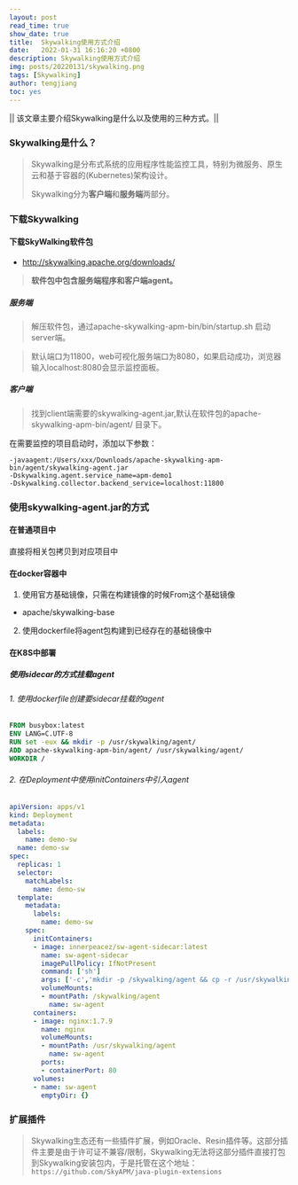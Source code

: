 ```yaml
---
layout: post
read_time: true
show_date: true
title:  Skywalking使用方式介绍
date:   2022-01-31 16:16:20 +0800
description: Skywalking使用方式介绍
img: posts/20220131/skywalking.png
tags: [Skywalking]
author: tengjiang
toc: yes
---
```


|| 该文章主要介绍Skywalking是什么以及使用的三种方式。||

<!-- more -->

### Skywalking是什么？

> Skywalking是分布式系统的应用程序性能监控工具，特别为微服务、原生云和基于容器的(Kubernetes)架构设计。
>
> Skywalking分为**客户端**和**服务端**两部分。

### 下载Skywalking

#### 下载SkyWalking软件包

- http://skywalking.apache.org/downloads/

> **软件包中包含服务端程序和客户端agent。**

##### 服务端

> 解压软件包，通过apache-skywalking-apm-bin/bin/startup.sh 启动server端。

> 默认端口为11800，web可视化服务端口为8080，如果启动成功，浏览器输入localhost:8080会显示监控面板。

##### 客户端

> 找到client端需要的skywalking-agent.jar,默认在软件包的apache-skywalking-apm-bin/agent/ 目录下。

在需要监控的项目启动时，添加以下参数：

```shell
-javaagent:/Users/xxx/Downloads/apache-skywalking-apm-bin/agent/skywalking-agent.jar
-Dskywalking.agent.service_name=apm-demo1
-Dskywalking.collector.backend_service=localhost:11800
```

### 使用skywalking-agent.jar的方式

#### 在普通项目中

直接将相关包拷贝到对应项目中

#### 在docker容器中

1. 使用官方基础镜像，只需在构建镜像的时候From这个基础镜像
- apache/skywalking-base
2. 使用dockerfile将agent包构建到已经存在的基础镜像中

#### 在K8S中部署

##### 使用sidecar的方式挂载agent

###### 1. 使用dockerfile创建要sidecar挂载的agent

```dockerfile
FROM busybox:latest 
ENV LANG=C.UTF-8
RUN set -eux && mkdir -p /usr/skywalking/agent/
ADD apache-skywalking-apm-bin/agent/ /usr/skywalking/agent/
WORKDIR /
```

###### 2. 在Deployment中使用initContainers中引入agent

```yaml
apiVersion: apps/v1
kind: Deployment
metadata:
  labels:
    name: demo-sw
  name: demo-sw
spec:
  replicas: 1
  selector:
    matchLabels:
      name: demo-sw
  template:
    metadata:
      labels:
        name: demo-sw
    spec:
      initContainers:
      - image: innerpeacez/sw-agent-sidecar:latest
        name: sw-agent-sidecar
        imagePullPolicy: IfNotPresent
        command: ['sh']
        args: ['-c','mkdir -p /skywalking/agent && cp -r /usr/skywalking/agent/* /skywalking/agent']
        volumeMounts:
        - mountPath: /skywalking/agent
          name: sw-agent
      containers:
      - image: nginx:1.7.9
        name: nginx
        volumeMounts:
        - mountPath: /usr/skywalking/agent
          name: sw-agent
        ports:
        - containerPort: 80
      volumes:
      - name: sw-agent
        emptyDir: {}
```

### 扩展插件

> Skywalking生态还有一些插件扩展，例如Oracle、Resin插件等。这部分插件主要是由于许可证不兼容/限制，Skywalking无法将这部分插件直接打包到Skywalking安装包内，于是托管在这个地址： `https://github.com/SkyAPM/java-plugin-extensions`